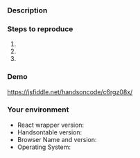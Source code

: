### Description
<!--- Tell us what happens and what should happen -->

### Steps to reproduce
<!--- Provide steps to reproduce this issue -->
1.
2.
3.

### Demo
<!--- Provide a link to a live example on JSFiddle or Codepen or fill the following demo with your settings -->
https://jsfiddle.net/handsoncode/c6rgz08x/

### Your environment
* React wrapper version:
* Handsontable version:
* Browser Name and version:
* Operating System:

